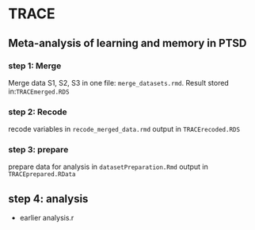 # TRACE

## Meta-analysis of learning and memory in PTSD

### step 1: Merge

Merge data S1, S2, S3 in one file: `merge_datasets.rmd`. Result stored in:`TRACEmerged.RDS`
  
### step 2: Recode

recode variables in `recode_merged_data.rmd` output in `TRACErecoded.RDS`


### step 3: prepare

prepare data for analysis in `datasetPreparation.Rmd`  output in `TRACEprepared.RData`

## step 4: analysis

- earlier analysis.r